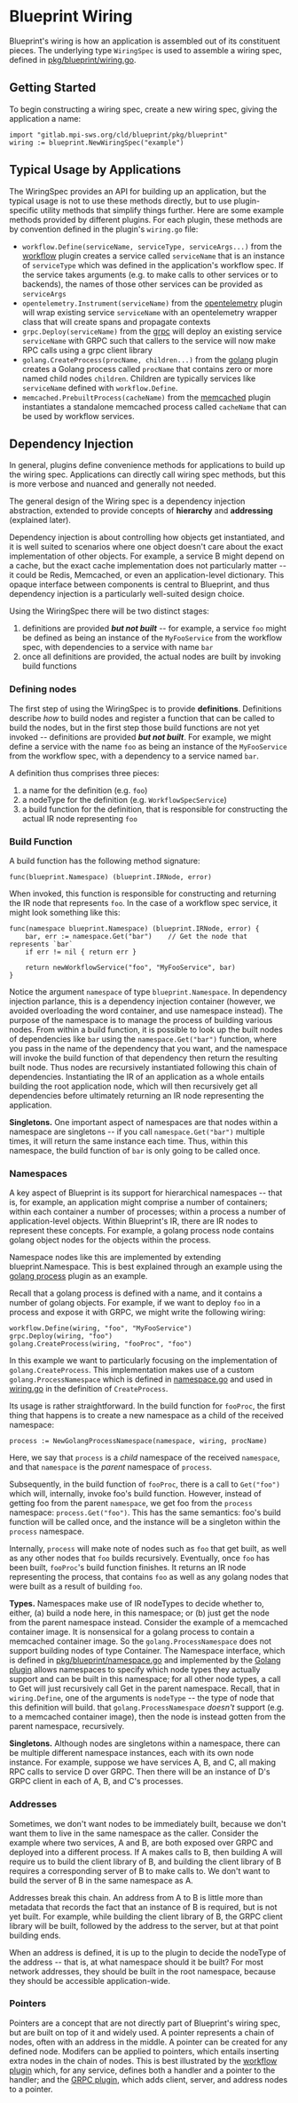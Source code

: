 # Blueprint Wiring

Blueprint's wiring is how an application is assembled out of its constituent pieces.  The underlying type `WiringSpec` is used to assemble a wiring spec, defined in [pkg/blueprint/wiring.go](blueprint/pkg/blueprint/wiring.go).

## Getting Started

To begin constructing a wiring spec, create a new wiring spec, giving the application a name:

```
import "gitlab.mpi-sws.org/cld/blueprint/pkg/blueprint"
wiring := blueprint.NewWiringSpec("example")
```

## Typical Usage by Applications

The WiringSpec provides an API for building up an application, but the typical usage is not to use these methods directly, but to use plugin-specific utility methods that simplify things further.  Here are some example methods provided by different plugins.  For each plugin, these methods are by convention defined in the plugin's `wiring.go` file:

* `workflow.Define(serviceName, serviceType, serviceArgs...)` from the [workflow](plugins/workflow/wiring.go) plugin creates a service called `serviceName` that is an instance of `serviceType` which was defined in the application's workflow spec.  If the service takes arguments (e.g. to make calls to other services or to backends), the names of those other services can be provided as `serviceArgs`
* `opentelemetry.Instrument(serviceName)` from the [opentelemetry](plugins/opentelemetry/wiring.go) plugin will wrap existing service `serviceName` with an opentelemetry wrapper class that will create spans and propagate contexts
* `grpc.Deploy(serviceName)` from the [grpc](plugins/grpc/wiring.go) will deploy an existing service `serviceName` with GRPC such that callers to the service will now make RPC calls using a grpc client library
* `golang.CreateProcess(procName, children...)` from the [golang](plugins/golang/wiring.go) plugin creates a Golang process called `procName` that contains zero or more named child nodes `children`.  Children are typically services like `serviceName` defined with `workflow.Define`.
* `memcached.PrebuiltProcess(cacheName)` from the [memcached](plugins/memcached/wiring.go) plugin instantiates a standalone memcached process called `cacheName` that can be used by workflow services.

## Dependency Injection

In general, plugins define convenience methods for applications to build up the wiring spec.  Applications can directly call wiring spec methods, but this is more verbose and nuanced and generally not needed.

The general design of the Wiring spec is a dependency injection abstraction, extended to provide concepts of **hierarchy** and **addressing** (explained later).

Dependency injection is about controlling how objects get instantiated, and it is well suited to scenarios where one object doesn't care about the exact implementation of other objects.  For example, a service B might depend on a cache, but the exact cache implementation does not particularly matter -- it could be Redis, Memcached, or even an application-level dictionary.  This opaque interface between components is central to Blueprint, and thus dependency injection is a particularly well-suited design choice.

Using the WiringSpec there will be two distinct stages:

1. definitions are provided ***but not built*** -- for example, a service `foo` might be defined as being an instance of the `MyFooService` from the workflow spec, with dependencies to a service with name `bar`
2. once all definitions are provided, the actual nodes are built by invoking build functions

### Defining nodes

The first step of using the WiringSpec is to provide **definitions**.  Definitions describe *how* to build nodes and register a function that can be called to build the nodes, but in the first step those build functions are not yet invoked -- definitions are provided ***but not built***.  For example, we might define a service with the name `foo` as being an instance of the `MyFooService` from the workflow spec, with a dependency to a service named `bar`.

A definition thus comprises three pieces:

1. a name for the definition (e.g. `foo`)
2. a nodeType for the definition (e.g. `WorkflowSpecService`)
3. a build function for the definition, that is responsible for constructing the actual IR node representing `foo`

### Build Function

A build function has the following method signature:

```
func(blueprint.Namespace) (blueprint.IRNode, error)
```

When invoked, this function is responsible for constructing and returning the IR node that represents `foo`.  In the case of a workflow spec service, it might look something like this:

```
func(namespace blueprint.Namespace) (blueprint.IRNode, error) {
    bar, err := namespace.Get("bar")    // Get the node that represents `bar`
    if err != nil { return err }

    return newWorkflowService("foo", "MyFooService", bar)
}
```

Notice the argument `namespace` of type `blueprint.Namespace`.  In dependency injection parlance, this is a dependency injection container (however, we avoided overloading the word container, and use namespace instead).  The purpose of the namespace is to manage the process of building various nodes.  From within a build function, it is possible to look up the built nodes of dependencies like `bar` using the `namespace.Get("bar")` function, where you pass in the name of the dependency that you want, and the namespace will invoke the build function of that dependency then return the resulting built node.  Thus nodes are recursively instantiated following this chain of dependencies.  Instantiating the IR of an application as a whole entails building the root application node, which will then recursively get all dependencies before ultimately returning an IR node representing the application.

**Singletons.** One important aspect of namespaces are that nodes within a namespace are singletons -- if you call `namespace.Get("bar")` multiple times, it will return the same instance each time.  Thus, within this namespace, the build function of `bar` is only going to be called once.

### Namespaces

A key aspect of Blueprint is its support for hierarchical namespaces -- that is, for example, an application might comprise a number of containers; within each container a number of processes; within a process a number of application-level objects.  Within Blueprint's IR, there are IR nodes to represent these concepts. For example, a golang process node contains golang object nodes for the objects within the process.

Namespace nodes like this are implemented by extending blueprint.Namespace.  This is best explained through an example using the [golang process](plugins/golang) plugin as an example.  

Recall that a golang process is defined with a name, and it contains a number of golang objects.  For example, if we want to deploy `foo` in a process and expose it with GRPC, we might write the following wiring:

```
workflow.Define(wiring, "foo", "MyFooService")
grpc.Deploy(wiring, "foo")
golang.CreateProcess(wiring, "fooProc", "foo")
```

In this example we want to particularly focusing on the implementation of `golang.CreateProcess`.  This implementation makes use of a custom `golang.ProcessNamespace` which is defined in [namespace.go](plugins/golang/namespace.go) and used in [wiring.go](plugins/golang/wiring.go) in the definition of `CreateProcess`.

Its usage is rather straightforward.  In the build function for `fooProc`, the first thing that happens is to create a new namespace as a child of the received namespace:
```
process := NewGolangProcessNamespace(namespace, wiring, procName)
```

Here, we say that `process` is a *child* namespace of the received `namespace`, and that `namespace` is the *parent* namespace of `process`.

Subsequently, in the build function of `fooProc`, there is a call to `Get("foo")` which will, internally, invoke foo's build function.  However, instead of getting foo from the parent `namespace`, we get foo from the `process` namespace: `process.Get("foo")`.  This has the same semantics: foo's build function will be called once, and the instance will be a singleton within the `process` namespace.  

Internally, `process` will make note of nodes such as `foo` that get built, as well as any other nodes that `foo` builds recursively.  Eventually, once `foo` has been built, `fooProc`'s build function finishes.  It returns an IR node representing the process, that contains `foo` as well as any golang nodes that were built as a result of building `foo`.

**Types.** Namespaces make use of IR nodeTypes to decide whether to, either, (a) build a node here, in this namespace; or (b) just get the node from the parent namespace instead.  Consider the example of a memcached container image.  It is nonsensical for a golang process to contain a memcached container image.  So the `golang.ProcessNamespace` does not support building nodes of type Container.  The Namespace interface, which is defined in [pkg/blueprint/namespace.go](blueprint/pkg/blueprint/namespace.go) and implemented by the [Golang plugin](plugins/golang/namespace.go) allows namespaces to specify which node types they actually support and can be built in this namespace; for all other node types, a call to Get will just recursively call Get in the parent namespace.  Recall, that in `wiring.Define`, one of the arguments is `nodeType` -- the type of node that this definition will build.
 that `golang.ProcessNamespace` *doesn't* support (e.g. to a memcached container image), then the node is instead gotten from the parent namespace, recursively.  

**Singletons.** Although nodes are singletons within a namespace, there can be multiple different namespace instances, each with its own node instance.  For example, suppose we have services A, B, and C, all making RPC calls to service D over GRPC.  Then there will be an instance of D's GRPC client in each of A, B, and C's processes.

### Addresses

Sometimes, we don't want nodes to be immediately built, because we don't want them to live in the same namespace as the caller.  Consider the example where two services, A and B, are both exposed over GRPC and deployed into a different process.  If A makes calls to B, then building A will require us to build the client library of B, and building the client library of B requires a corresponding server of B to make calls to.  We don't want to build the server of B in the same namespace as A.

Addresses break this chain.  An address from A to B is little more than metadata that records the fact that an instance of B is required, but is not yet built.  For example, while building the client library of B, the GRPC client library will be built, followed by the address to the server, but at that point building ends.

When an address is defined, it is up to the plugin to decide the nodeType of the address -- that is, at what namespace should it be built?  For most network addresses, they should be built in the root namespace, because they should be accessible application-wide.

### Pointers

Pointers are a concept that are not directly part of Blueprint's wiring spec, but are built on top of it and widely used.  A pointer represents a chain of nodes, often with an address in the middle.  A pointer can be created for any defined node.  Modifers can be applied to pointers, which entails inserting extra nodes in the chain of nodes.  This is best illustrated by the [workflow plugin](plugins/workflow/wiring.go) which, for any service, defines both a handler and a pointer to the handler; and the [GRPC plugin](plugins/grpc/wiring.go), which adds client, server, and address nodes to a pointer.